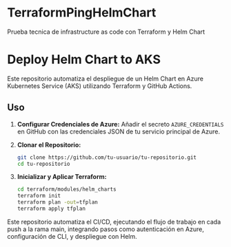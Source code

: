 # TerraformPingHelmChart
Prueba tecnica de infrastructure as code con Terraform y Helm Chart

# Deploy Helm Chart to AKS

Este repositorio automatiza el despliegue de un Helm Chart en Azure Kubernetes Service (AKS) utilizando Terraform y GitHub Actions.

## Uso

1. **Configurar Credenciales de Azure:** Añadir el secreto `AZURE_CREDENTIALS` en GitHub con las credenciales JSON de tu servicio principal de Azure.

2. **Clonar el Repositorio:**
   ```bash
   git clone https://github.com/tu-usuario/tu-repositorio.git
   cd tu-repositorio

3. **Inicializar y Aplicar Terraform:**

   ```bash
   cd terraform/modules/helm_charts
   terraform init
   terraform plan -out=tfplan
   terraform apply tfplan


Este repositorio automatiza el CI/CD, ejecutando el flujo de trabajo en cada push a la rama main, integrando pasos como autenticación en Azure, configuración de CLI, y despliegue con Helm.
